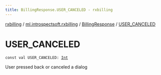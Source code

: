 ```yaml
---
title: BillingResponse.USER_CANCELED - rxbilling
---
```


[rxbilling](../../index.html) / [ml.introspectsoft.rxbilling](../index.html) / [BillingResponse](index.html) / [USER_CANCELED](./-u-s-e-r_-c-a-n-c-e-l-e-d.html)

# USER_CANCELED

`const val USER_CANCELED: `[`Int`](https://kotlinlang.org/api/latest/jvm/stdlib/kotlin/-int/index.html)

User pressed back or canceled a dialog

